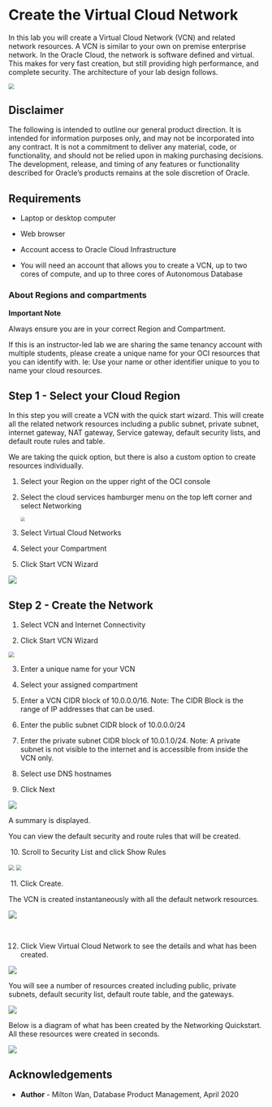 # Create the Virtual Cloud Network #

In this lab you will create a Virtual Cloud Network (VCN) and related network resources. A VCN is similar to your own on premise enterprise network.  In the Oracle Cloud, the network is software defined and virtual. This makes for very fast creation, but still providing high performance, and complete security. The architecture of your lab design follows.

<img src="./images/lab-architecture-diagram.png" style="zoom:67%;" />

## Disclaimer ##
The following is intended to outline our general product direction. It is intended for information purposes only, and may not be incorporated into any contract. It is not a commitment to deliver any material, code, or functionality, and should not be relied upon in making purchasing decisions. The development, release, and timing of any features or functionality described for Oracle’s products remains at the sole discretion of Oracle.

## Requirements ##

- Laptop or desktop computer

- Web browser

- Account access to Oracle Cloud Infrastructure

- You will need an account that allows you to create a VCN, up to two cores of compute, and up to three cores of Autonomous Database

  

### About Regions and compartments

**Important Note**

Always ensure you are in your correct Region and Compartment. 

If this is an instructor-led lab we are sharing the same tenancy account with multiple students, please create a unique name for your OCI resources that you can identify with. Ie: Use your name or other identifier unique to you to name your cloud resources.



## Step 1 - Select your Cloud Region ##

In this step you will create a VCN with the quick start wizard. This will create all the related network resources including a public subnet, private subnet, internet gateway, NAT gateway, Service gateway, default security lists, and default route rules and table. 

We are taking the quick option, but there is also a custom option to create resources individually. 

1. Select your Region on the upper right of the OCI console

2. Select the cloud services hamburger menu on the top left corner and select Networking

   <img src="./images/hamburger-menu.PNG" style="zoom:50%;" />

3. Select Virtual Cloud Networks

4. Select your Compartment

5. Click Start VCN Wizard

![](./images/start-vcn-wizard.PNG)

## Step 2 - Create the Network  ##

1. Select VCN and Internet Connectivity

2. Click Start VCN Wizard

  <img src="./images/wizard-vcn.PNG" style="zoom:67%;" />

3. Enter a unique name for your VCN

4. Select your assigned compartment

5. Enter a VCN CIDR block of 10.0.0.0/16.  Note: The CIDR Block is the range of IP addresses that can be used.

6. Enter the public subnet CIDR block of 10.0.0.0/24

7. Enter the private subnet CIDR block of 10.0.1.0/24. Note: A private subnet is not visible to the internet and is accessible from inside the VCN only.

8. Select use DNS hostnames

9. Click Next

![](./images/vcn-configuration-info.PNG)

A summary is displayed. 

You can view the default security and route rules that will be created.

​	10. Scroll to Security List and click Show Rules

<img src="./images/security-rules.PNG" style="zoom:67%;" />

<img src="./images/route-rules.PNG" style="zoom:67%;" />



​	11. Click Create. 

The VCN is created instantaneously with all the default network resources. 

![](./images/vcn-summary-info.PNG)

​	

12. Click View Virtual Cloud Network to see the details and what has been created. 

![](./images/view-vcn-config.PNG)



You will see a number of resources created including public, private subnets, default security list, default route table, and the gateways.

![](./images/vcn-details.PNG)



Below is a diagram of what has been created by the Networking Quickstart.  All these resources were created in seconds.

![](./images/lab-architecture-created.PNG)

## Acknowledgements ##

- **Author** - Milton Wan, Database Product Management, April 2020

